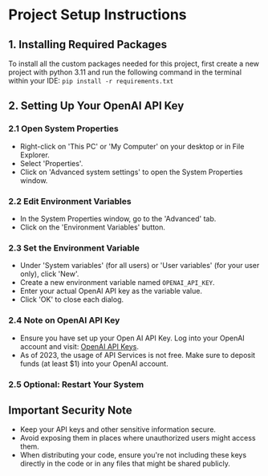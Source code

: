 # Project Setup Instructions

## 1. Installing Required Packages

To install all the custom packages needed for this project, first create a new project with python 3.11 
and run the following command in the terminal within your IDE:
`pip install -r requirements.txt`

## 2. Setting Up Your OpenAI API Key

### 2.1 Open System Properties
- Right-click on 'This PC' or 'My Computer' on your desktop or in File Explorer.
- Select 'Properties'.
- Click on 'Advanced system settings' to open the System Properties window.

### 2.2 Edit Environment Variables
- In the System Properties window, go to the 'Advanced' tab.
- Click on the 'Environment Variables' button.

### 2.3 Set the Environment Variable
- Under 'System variables' (for all users) or 'User variables' (for your user only), click 'New'.
- Create a new environment variable named `OPENAI_API_KEY`.
- Enter your actual OpenAI API key as the variable value.
- Click 'OK' to close each dialog.

### 2.4 Note on OpenAI API Key
- Ensure you have set up your Open AI API Key. Log into your OpenAI account and visit: [OpenAI API Keys](https://platform.openai.com/account/api-keys).
- As of 2023, the usage of API Services is not free. Make sure to deposit funds (at least $1) into your OpenAI account.

### 2.5 Optional: Restart Your System

## Important Security Note
- Keep your API keys and other sensitive information secure.
- Avoid exposing them in places where unauthorized users might access them.
- When distributing your code, ensure you're not including these keys directly in the code or in any files that might be shared publicly.
